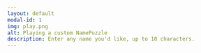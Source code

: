 ```yaml
---
layout: default
modal-id: 1
img: play.png
alt: Playing a custom NamePuzzle
description: Enter any name you'd like, up to 10 characters.
---
```

